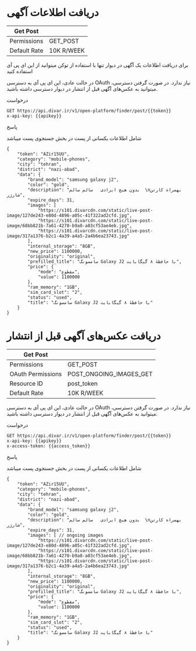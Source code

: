 # دریافت اطلاعات آگهی

| Get Post     |            |
|--------------|------------|
| Permissions  | GET_POST   |
| Default Rate | 10K R/WEEK |

برای دریافت اطلاعات یک آگهی در دیوار تنها با استفاده از توکن میتوانید از این ای پی آی استفاده کنید 

در حالت عادی، این ای پی آی به دسترسی OAuth نیاز ندارد. در صورت گرفتن دسترسی، میتوانید به عکس‌های آگهی قبل از انتشار در دیوار دسترسی داشته باشید.

درخواست

```http request
GET https://api.divar.ir/v1/open-platform/finder/post/{{token}}
x-api-key: {{apikey}}
```

پاسخ

شامل اطلاعات یکسانی از پست در بخش جستجوی پست میباشد 

```http request
{
    "token": "AZir15UU",
    "category": "mobile-phones",
    "city": "tehran",
    "district": "nazi-abad",
    "data": {
        "brand_model": "samsung galaxy j2",
        "color": "gold",
        "description": "بدون هیچ ایرادی   سالم سالم  \nبهمراه کارتن شارژر",
        "expire_days": 31,
        "images": [
            "https://s101.divarcdn.com/static/live-post-image/127de243-e80d-4896-a05c-41f322ad2cfd.jpg",
            "https://s101.divarcdn.com/static/live-post-image/68bb821b-7a61-4270-b9a8-a03cf53ae4eb.jpg",
            "https://s101.divarcdn.com/static/live-post-image/317a1376-b2c1-4a39-a4a5-2a4b6ea23743.jpg"
        ],
        "internal_storage": "8GB",
        "new_price": 1100000,
        "originality": "original",
        "prefilled_title": "سامسونگ Galaxy J2 با حافظهٔ ۸ گیگابایت",
        "price": {
            "mode": "مقطوع",
            "value": 1100000
        },
        "ram_memory": "1GB",
        "sim_card_slot": "2",
        "status": "used",
        "title": "سامسونگ Galaxy J2 با حافظهٔ ۸ گیگابایت"
    }
}
```

# دریافت عکس‌های آگهی قبل از انتشار

| Get Post     |            |
|--------------|------------|
| Permissions  | GET_POST   |
| OAuth Permissions | POST_ONGOING_IMAGES_GET |
| Resource ID | post_token |
| Default Rate | 10K R/WEEK |

در حالت عادی، این ای پی آی به دسترسی OAuth نیاز ندارد. در صورت گرفتن دسترسی، میتوانید به عکس‌های آگهی قبل از انتشار در دیوار دسترسی داشته باشید.


درخواست

```http request
GET https://api.divar.ir/v1/open-platform/finder/post/{{token}}
x-api-key: {{apikey}}
x-access-token: {{access_token}}
```

پاسخ

شامل اطلاعات یکسانی از پست در بخش جستجوی پست میباشد 

```http request
{
    "token": "AZir15UU",
    "category": "mobile-phones",
    "city": "tehran",
    "district": "nazi-abad",
    "data": {
        "brand_model": "samsung galaxy j2",
        "color": "gold",
        "description": "بدون هیچ ایرادی   سالم سالم  \nبهمراه کارتن شارژر",
        "expire_days": 31,
        "images": [ // ongoing images
            "https://s101.divarcdn.com/static/live-post-image/127de243-e80d-4896-a05c-41f322ad2cfd.jpg",
            "https://s101.divarcdn.com/static/live-post-image/68bb821b-7a61-4270-b9a8-a03cf53ae4eb.jpg",
            "https://s101.divarcdn.com/static/live-post-image/317a1376-b2c1-4a39-a4a5-2a4b6ea23743.jpg"
        ],
        "internal_storage": "8GB",
        "new_price": 1100000,
        "originality": "original",
        "prefilled_title": "سامسونگ Galaxy J2 با حافظهٔ ۸ گیگابایت",
        "price": {
            "mode": "مقطوع",
            "value": 1100000
        },
        "ram_memory": "1GB",
        "sim_card_slot": "2",
        "status": "used",
        "title": "سامسونگ Galaxy J2 با حافظهٔ ۸ گیگابایت"
    }
}
```
